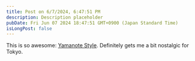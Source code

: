 ```yaml
---
title: Post on 6/7/2024, 6:47:51 PM
description: Description placeholder
pubDate: Fri Jun 07 2024 18:47:51 GMT+0900 (Japan Standard Time)
isLongPost: false
---
```

This is so awesome: [Yamanote Style](http://yamanote.style/#). Definitely gets me a bit nostalgic for Tokyo.